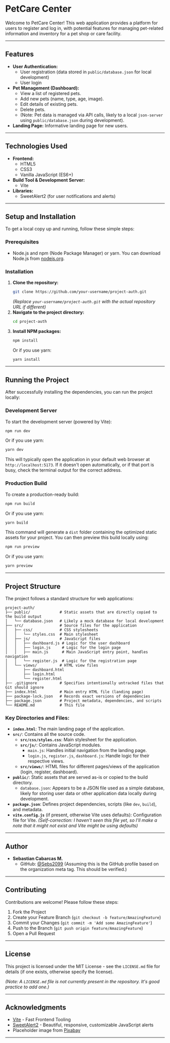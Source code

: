 # PetCare Center

Welcome to PetCare Center! This web application provides a platform for users to register and log in, with potential features for managing pet-related information and inventory for a pet shop or care facility.

---

## Features

*   **User Authentication:**
    *   User registration (data stored in `public/database.json` for local development)
    *   User login
*   **Pet Management (Dashboard):**
    *   View a list of registered pets.
    *   Add new pets (name, type, age, image).
    *   Edit details of existing pets.
    *   Delete pets.
    *   (Note: Pet data is managed via API calls, likely to a local `json-server` using `public/database.json` during development).
*   **Landing Page:** Informative landing page for new users.

---

## Technologies Used

*   **Frontend:**
    *   HTML5
    *   CSS3
    *   Vanilla JavaScript (ES6+)
*   **Build Tool & Development Server:**
    *   Vite
*   **Libraries:**
    *   SweetAlert2 (for user notifications and alerts)

---

## Setup and Installation

To get a local copy up and running, follow these simple steps:

### Prerequisites

*   Node.js and npm (Node Package Manager) or yarn. You can download Node.js from [nodejs.org](https://nodejs.org/).

### Installation

1.  **Clone the repository:**
    ```bash
    git clone https://github.com/your-username/project-auth.git
    ```
    *(Replace `your-username/project-auth.git` with the actual repository URL if different)*
2.  **Navigate to the project directory:**
    ```bash
    cd project-auth
    ```
3.  **Install NPM packages:**
    ```bash
    npm install
    ```
    Or if you use yarn:
    ```bash
    yarn install
    ```

---

## Running the Project

After successfully installing the dependencies, you can run the project locally:

### Development Server

To start the development server (powered by Vite):

```bash
npm run dev
```
Or if you use yarn:
```bash
yarn dev
```
This will typically open the application in your default web browser at `http://localhost:5173`. If it doesn't open automatically, or if that port is busy, check the terminal output for the correct address.

### Production Build

To create a production-ready build:

```bash
npm run build
```
Or if you use yarn:
```bash
yarn build
```
This command will generate a `dist` folder containing the optimized static assets for your project. You can then preview this build locally using:
```bash
npm run preview
```
Or if you use yarn:
```bash
yarn preview
```

---

## Project Structure

The project follows a standard structure for web applications:

```
project-auth/
├── public/             # Static assets that are directly copied to the build output
│   └── database.json   # Likely a mock database for local development
├── src/                # Source files for the application
│   ├── css/            # CSS stylesheets
│   │   └── styles.css  # Main stylesheet
│   ├── js/             # JavaScript files
│   │   ├── dashboard.js # Logic for the user dashboard
│   │   ├── login.js     # Logic for the login page
│   │   ├── main.js      # Main JavaScript entry point, handles navigation
│   │   └── register.js  # Logic for the registration page
│   └── views/          # HTML view files
│       ├── dashboard.html
│       ├── login.html
│       └── register.html
├── .gitignore          # Specifies intentionally untracked files that Git should ignore
├── index.html          # Main entry HTML file (landing page)
├── package-lock.json   # Records exact versions of dependencies
├── package.json        # Project metadata, dependencies, and scripts
└── README.md           # This file
```

### Key Directories and Files:

*   **`index.html`**: The main landing page of the application.
*   **`src/`**: Contains all the source code.
    *   **`src/css/styles.css`**: Main stylesheet for the application.
    *   **`src/js/`**: Contains JavaScript modules.
        *   `main.js`: Handles initial navigation from the landing page.
        *   `login.js`, `register.js`, `dashboard.js`: Handle logic for their respective views.
    *   **`src/views/`**: HTML files for different pages/views of the application (login, register, dashboard).
*   **`public/`**: Static assets that are served as-is or copied to the build directory.
    *   `database.json`: Appears to be a JSON file used as a simple database, likely for storing user data or other application data locally during development.
*   **`package.json`**: Defines project dependencies, scripts (like `dev`, `build`), and metadata.
*   **`vite.config.js`** (if present, otherwise Vite uses defaults): Configuration file for Vite. *(Self-correction: I haven't seen this file yet, so I'll make a note that it might not exist and Vite might be using defaults)*

---

## Author

*   **Sebastian Cabarcas M.**
    *   GitHub: [@Sebs2099](https://github.com/Sebs2099) (Assuming this is the GitHub profile based on the organization meta tag. This should be verified.)

---

## Contributing

Contributions are welcome! Please follow these steps:

1.  Fork the Project
2.  Create your Feature Branch (`git checkout -b feature/AmazingFeature`)
3.  Commit your Changes (`git commit -m 'Add some AmazingFeature'`)
4.  Push to the Branch (`git push origin feature/AmazingFeature`)
5.  Open a Pull Request

---

## License

This project is licensed under the MIT License - see the `LICENSE.md` file for details (if one exists, otherwise specify the license).

*(Note: A `LICENSE.md` file is not currently present in the repository. It's good practice to add one.)*

---

## Acknowledgments

*   [Vite](https://vitejs.dev/) - Fast Frontend Tooling
*   [SweetAlert2](https://sweetalert2.github.io/) - Beautiful, responsive, customizable JavaScript alerts
*   Placeholder image from [Pixabay](https://pixabay.com/)

---
